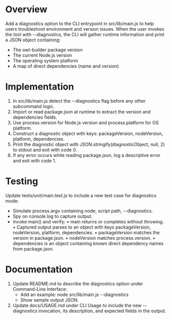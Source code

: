 # Overview

Add a diagnostics option to the CLI entrypoint in src/lib/main.js to help users troubleshoot environment and version issues. When the user invokes the tool with --diagnostics, the CLI will gather runtime information and print a JSON object containing:

- The owl-builder package version
- The current Node.js version
- The operating system platform
- A map of direct dependencies (name and version)

# Implementation

1. In src/lib/main.js detect the --diagnostics flag before any other subcommand logic.
2. Import or read package.json at runtime to extract the version and dependencies fields.
3. Use process.version for Node.js version and process.platform for OS platform.
4. Construct a diagnostic object with keys: packageVersion, nodeVersion, platform, dependencies.
5. Print the diagnostic object with JSON.stringify(diagnosticObject, null, 2) to stdout and exit with code 0.
6. If any error occurs while reading package.json, log a descriptive error and exit with code 1.

# Testing

Update tests/unit/main.test.js to include a new test case for diagnostics mode:

- Simulate process.argv containing node, script path, --diagnostics.
- Spy on console.log to capture output.
- Invoke main() and verify:
  • main returns or completes without throwing.
  • Captured output parses to an object with keys packageVersion, nodeVersion, platform, dependencies.
  • packageVersion matches the version in package.json.
  • nodeVersion matches process.version.
  • dependencies is an object containing known direct dependency names from package.json.

# Documentation

1. Update README.md to describe the diagnostics option under Command-Line Interface:
   - Add an example: node src/lib/main.js --diagnostics
   - Show sample output JSON.
2. Update docs/USAGE.md under CLI Usage to include the new --diagnostics invocation, its description, and expected fields in the output.
